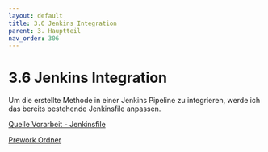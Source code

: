 ```yaml
---
layout: default
title: 3.6 Jenkins Integration
parent: 3. Hauptteil
nav_order: 306
---
```


# 3.6 Jenkins Integration
Um die erstellte Methode in einer Jenkins Pipeline zu integrieren, werde ich das bereits bestehende Jenkinsfile anpassen.

[Quelle Vorarbeit - Jenkinsfile](../anhang/quellen.html#531-jenkinsfile-bash-scripts--makefile)

[Prework Ordner](https://github.com/Euthal02/SemArb2-DrawioToJPGPipeline/blob/main/prework/Jenkinsfile)